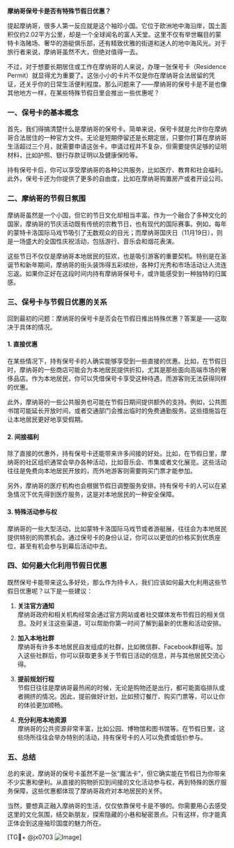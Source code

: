 **摩纳哥保号卡是否有特殊节假日优惠？**

提起摩纳哥，很多人第一反应就是这个袖珍小国。它位于欧洲地中海沿岸，国土面积仅约2.02平方公里，却是一个全球闻名的富人天堂。这里不仅有举世瞩目的蒙特卡洛赌场、奢华的游艇俱乐部，还有精致优雅的街道和迷人的地中海风光。对于旅行者来说，摩纳哥虽然不大，但绝对值得一去。

不过，对于想要长期居住或工作在摩纳哥的人来说，办理一张保号卡（Residence Permit）就显得尤为重要了。这张小小的卡片不仅是你在摩纳哥合法居留的凭证，还关乎你的日常生活便利程度。那么问题来了——摩纳哥的保号卡是不是也像其他地方一样，在某些特殊节假日里会推出一些优惠呢？

### 一、保号卡的基本概念

首先，我们得搞清楚什么是摩纳哥的保号卡。简单来说，保号卡就是允许你在摩纳哥合法居住的一种官方文件。无论是短期停留还是长期定居，只要你打算在摩纳哥生活超过三个月，就需要申请这张卡。申请过程并不复杂，但需要提供足够的证明材料，比如护照、银行存款证明以及健康保险等。

持有保号卡后，你可以享受摩纳哥的各种公共服务，比如医疗、教育和社会福利。此外，保号卡还为你提供了更多的自由度，比如在摩纳哥购置房产或者开设公司。

### 二、摩纳哥的节假日氛围

摩纳哥虽然是一个小国，但它的节日文化却相当丰富。作为一个融合了多种文化的国家，摩纳哥的节庆活动既有传统的宗教节日，也有现代的国际赛事。例如，每年的蒙特卡洛国际马戏节吸引了无数观众的目光；而摩纳哥国庆日（11月19日），则是一场盛大的全国性庆祝活动，包括游行、音乐会和烟花表演。

这些节日不仅仅是摩纳哥本地居民的狂欢，也是吸引游客的重要契机。特别是在圣诞节和新年期间，摩纳哥的街头装饰得五彩缤纷，各种灯光秀和市场活动让人流连忘返。如果你正好在这段时间内持有摩纳哥保号卡，或许能感受到一种独特的归属感。

### 三、保号卡与节假日优惠的关系

回到最初的问题：摩纳哥的保号卡是否会在节假日推出特殊优惠？答案是——这取决于具体的情况。

#### 1. **直接优惠**
在某些情况下，持有保号卡的人确实能够享受到一些直接的优惠。比如，在节假日时，摩纳哥的一些商店可能会为本地居民提供折扣，尤其是那些面向高端市场的奢侈品店。作为本地居民，你可以凭借保号卡享受这种待遇，而游客则无法获得同样的优惠。

此外，摩纳哥的一些公共服务也可能在节假日期间提供额外的支持。例如，公共图书馆可能延长开放时间，或者交通部门会推出临时的免费通勤服务。这些措施旨在让本地居民更好地享受假期。

#### 2. **间接福利**
除了直接的优惠外，持有保号卡还能带来许多间接的好处。比如，在节假日里，摩纳哥的社区组织通常会举办各种活动，比如音乐会、市集或者文化展览。这些活动往往是免费向本地居民开放的，而外地游客则需要购买门票才能参加。

另外，摩纳哥的医疗机构也会根据节假日调整服务安排。持有保号卡的人可以在紧急情况下优先得到医疗服务，这是对本地居民的一种安全保障。

#### 3. **特殊活动参与权**
摩纳哥的一些大型活动，比如蒙特卡洛国际马戏节或者游艇展，往往会为本地居民提供特别的购票机会。通过保号卡的身份认证，你可以以更低的价格买到优质座位，甚至有机会参与到幕后活动中去。

### 四、如何最大化利用节假日优惠

既然保号卡能带来这么多好处，那么作为持卡人，我们应该如何最大化利用这些节假日优惠呢？以下是一些建议：

1. **关注官方通知**  
摩纳哥政府和相关机构经常会通过官方网站或者社交媒体发布节假日的相关信息。及时关注这些渠道，可以帮助你第一时间了解到最新的优惠和活动安排。

2. **加入本地社群**  
摩纳哥有许多本地居民自发组成的社群，比如微信群、Facebook群组等。加入这些社群后，你可以获取更多关于节假日活动的信息，并与其他居民交流心得。

3. **提前规划行程**  
节假日往往是摩纳哥最热闹的时候，无论是购物还是出行，都可能面临排队或者拥挤的情况。因此，提前做好计划，比如预订餐厅、购买门票等，可以让你的体验更加顺畅。

4. **充分利用本地资源**  
摩纳哥的公共资源非常丰富，比如公园、博物馆和图书馆等。在节假日里，这些场所往往会举办特别的活动，持有保号卡的人可以免费或低价参与。

### 五、总结

总的来说，摩纳哥的保号卡虽然不是一张“魔法卡”，但它确实能在节假日为你带来不少实惠和便利。从直接的购物折扣到间接的文化活动参与权，再到特殊的医疗服务保障，这些优惠都体现了摩纳哥政府对本地居民的关怀。

当然，要想真正融入摩纳哥的生活，仅仅依靠保号卡是不够的。你需要用心去感受这里的文化氛围，结交新朋友，探索隐藏的小巷和秘密景点。只有这样，你才能真正体会到这座袖珍国度的魅力所在。

[TG💪+ @jx0703 ![Image](https://github.com/user-attachments/assets/dbca1d08-cadb-493c-b0ec-ad6f7a83f270)]